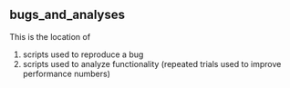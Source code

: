 ## bugs_and_analyses

This is the location of
1. scripts used to reproduce a bug
2. scripts used to analyze functionality (repeated trials used to improve performance numbers)